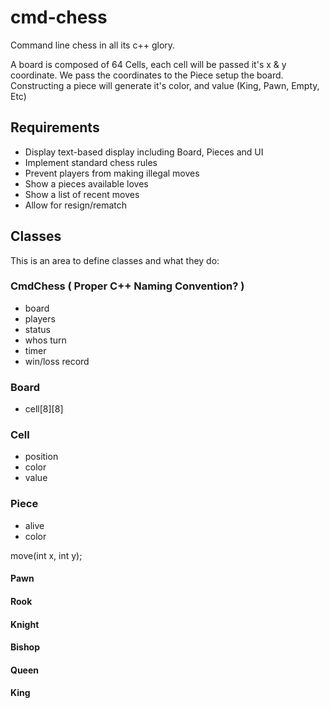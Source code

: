 # cmd-chess
Command line chess in all its c++ glory.

A board is composed of 64 Cells, each cell will be passed it's x & y coordinate.
We pass the coordinates to the Piece setup the board. Constructing a piece will generate it's color, and value (King, Pawn, Empty, Etc)

## Requirements
- Display text-based display including Board, Pieces and UI
- Implement standard chess rules
- Prevent players from making illegal moves
- Show a pieces available loves
- Show a list of recent moves
- Allow for resign/rematch

## Classes
This is an area to define classes and what they do:

### CmdChess ( Proper C++ Naming Convention? )
- board
- players
- status
- whos turn
- timer
- win/loss record

### Board
- cell[8][8]

### Cell
- position
- color
- value

### Piece
- alive
- color

move(int x, int y);

#### Pawn
#### Rook
#### Knight
#### Bishop
#### Queen
#### King
